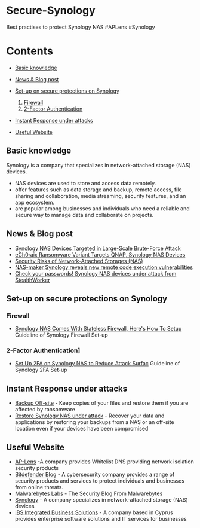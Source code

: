 # Secure-Synology
Best practises to protect Synology NAS  #APLens #Synology

# Contents
* [Basic knowledge](https://github.com/operation-hp/Secure-Synology/blob/main/README.md#basic-knowledge)
* [News & Blog post](https://github.com/operation-hp/Secure-Synology/edit/main/README.md#news--blog-post)
* [Set-up on secure protections on Synology](https://github.com/operation-hp/Secure-Synology/edit/main/README.md#set-up-on-secure-protections-on-synology)
    1. [Firewall](https://github.com/operation-hp/Secure-Synology/edit/main/README.md#firewall)
    2. [2-Factor Authentication](https://github.com/operation-hp/Secure-Synology/edit/main/README.md#2-factor-authentication)
    
 * [Instant Response under attacks](https://github.com/operation-hp/Secure-Synology/edit/main/README.md#instant-response-under-attacks)
 * [Useful Website](https://github.com/operation-hp/Secure-Synology/edit/main/README.md#useful-website)

## Basic knowledge

Synology is a company that specializes in network-attached storage (NAS) devices.
- NAS devices are used to store and access data remotely.
- offer features such as data storage and backup, remote access, file sharing and collaboration, media streaming, security features, and an app ecosystem.
- are popular among businesses and individuals who need a reliable and secure way to manage data and collaborate on projects.

## News & Blog post
* [Synology NAS Devices Targeted in Large-Scale Brute-Force Attack](https://www.bitdefender.com/blog/hotforsecurity/synology-nas-devices-targeted-in-large-scale-brute-force-attack/)
* [eCh0raix Ransomware Variant Targets QNAP, Synology NAS Devices](https://threatpost.com/ech0raix-ransomware-variant-qnap-synology-nas-devices/168516/)
* [Security Risks of Network-Attached Storages (NAS)](https://www.hkcert.org/blog/security-risks-of-network-attached-storages-nas)
* [NAS-maker Synology reveals new remote code execution vulnerabilities](https://www.techradar.com/news/nas-maker-synology-reveals-new-remote-code-execution-vulnerabilities)
* [Check your passwords! Synology NAS devices under attack from StealthWorker](https://www.malwarebytes.com/blog/news/2021/08/check-your-passwords-synology-nas-devices-under-attack-from-stealthworker)

## Set-up on secure protections on Synology

### Firewall
* [Synology NAS Comes With Stateless Firewall, Here's How To Setup](https://www.aplens.co/blog/synology-nas-comes-with-stateless-firewall-here-s-how-to-setup) Guideline of Synology Firewall Set-up
### 2-Factor Authentication]
* [Set Up 2FA on Synology NAS to Reduce Attack Surfac](https://www.aplens.co/blog/synology-nas-2fa-setup-to-reduce-attack-surface) Guideline of Synology 2FA Set-up

## Instant Response under attacks
* [Backup Off-site](https://www.ibs.com.cy/en/blog/ransomware-prevention-and-protection-by-synology) - Keep copies of your files and restore them if you are affected by ransomware
* [Restore Synology NAS under attack](https://kb.synology.com/tr-tr/DSM/tutorial/What_to_do_when_NAS_attacked_by_ransomware) - Recover your data and applications by restoring your backups from a NAS or an off-site location even if your devices have been compromised

## Useful Website
* [AP-Lens](https://www.aplens.co) -A company provides Whitelist DNS providing network isolation security products
* [Bitdefender Blog](https://www.bitdefender.com/blog/) - A cybersecurity company provides a range of security products and services to protect individuals and businesses from online threats.
* [Malwarebytes Labs](https://www.malwarebytes.com/blog) - The Security Blog From Malwarebytes
* [Synology](https://www.synology.com/tr-tr) - A company specializes in network-attached storage (NAS) devices
* [IBS Integrated Business Solutions](https://www.ibs.com.cy/en/) - A company based in Cyprus provides enterprise software solutions and IT services for businesses
